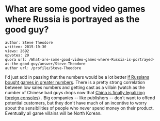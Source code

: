 # What are some good video games where Russia is portrayed as the good guy?

	author: Steve Theodore
	written: 2015-10-30
	views: 2692
	upvotes: 29
	quora url: /What-are-some-good-video-games-where-Russia-is-portrayed-as-the-good-guy/answer/Steve-Theodore
	author url: /profile/Steve-Theodore


I'd just add in passing that the numbers would be a lot better [if Russians bought games in greater numbers](http://kotaku.com/5955739/welcome-to-russia-where-most-of-your-friends-are-video-game-pirates). There is a pretty strong correlation between low sales numbers and getting cast as a villain (watch as the number of Chinese bad guys drops now that [China is finally legalizing foreign consoles](http://www.theverge.com/2015/7/25/9039995/china-ends-ban-on-video-game-consoles)) . Big companies -- like publishers -- don't want to offend potential customers, but they don't have much of an incentive to worry about the sensibilities of people who never spend money on their product. Eventually all game villains will be North Korean.

